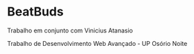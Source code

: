# BeatBuds

Trabalho em conjunto com Vinicius Atanasio

Trabalho de Desenvolvimento Web Avançado - UP Osório Noite